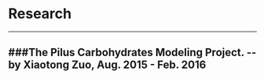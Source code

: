 # Research
---
###The Pilus Carbohydrates Modeling Project. 
--by Xiaotong Zuo, Aug. 2015 - Feb. 2016
---
